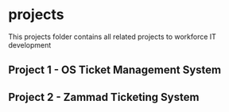 # projects
This projects folder contains all related projects to workforce IT development 
## Project 1 - OS Ticket Management System

## Project 2 - Zammad Ticketing System